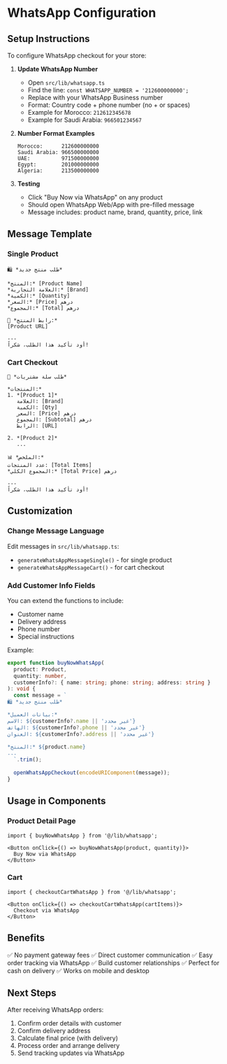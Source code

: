 # WhatsApp Configuration

## Setup Instructions

To configure WhatsApp checkout for your store:

1. **Update WhatsApp Number**
   - Open `src/lib/whatsapp.ts`
   - Find the line: `const WHATSAPP_NUMBER = '212600000000';`
   - Replace with your WhatsApp Business number
   - Format: Country code + phone number (no + or spaces)
   - Example for Morocco: `212612345678`
   - Example for Saudi Arabia: `966501234567`

2. **Number Format Examples**
   ```
   Morocco:      212600000000
   Saudi Arabia: 966500000000
   UAE:          971500000000
   Egypt:        201000000000
   Algeria:      213500000000
   ```

3. **Testing**
   - Click "Buy Now via WhatsApp" on any product
   - Should open WhatsApp Web/App with pre-filled message
   - Message includes: product name, brand, quantity, price, link

## Message Template

### Single Product
```
🛍️ *طلب منتج جديد*

*المنتج:* [Product Name]
*العلامة التجارية:* [Brand]
*الكمية:* [Quantity]
*السعر:* [Price] درهم
*المجموع:* [Total] درهم

📎 *رابط المنتج:*
[Product URL]

---
أود تأكيد هذا الطلب، شكراً!
```

### Cart Checkout
```
🛒 *طلب سلة مشتريات*

*المنتجات:*
1. *[Product 1]*
   العلامة: [Brand]
   الكمية: [Qty]
   السعر: [Price] درهم
   المجموع: [Subtotal] درهم
   الرابط: [URL]

2. *[Product 2]*
   ...

📊 *الملخص:*
عدد المنتجات: [Total Items]
*المجموع الكلي:* [Total Price] درهم

---
أود تأكيد هذا الطلب، شكراً!
```

## Customization

### Change Message Language
Edit messages in `src/lib/whatsapp.ts`:
- `generateWhatsAppMessageSingle()` - for single product
- `generateWhatsAppMessageCart()` - for cart checkout

### Add Customer Info Fields
You can extend the functions to include:
- Customer name
- Delivery address
- Phone number
- Special instructions

Example:
```typescript
export function buyNowWhatsApp(
  product: Product,
  quantity: number,
  customerInfo?: { name: string; phone: string; address: string }
): void {
  const message = `
🛍️ *طلب منتج جديد*

*بيانات العميل:*
الاسم: ${customerInfo?.name || 'غير محدد'}
الهاتف: ${customerInfo?.phone || 'غير محدد'}
العنوان: ${customerInfo?.address || 'غير محدد'}

*المنتج:* ${product.name}
...
  `.trim();
  
  openWhatsAppCheckout(encodeURIComponent(message));
}
```

## Usage in Components

### Product Detail Page
```tsx
import { buyNowWhatsApp } from '@/lib/whatsapp';

<Button onClick={() => buyNowWhatsApp(product, quantity)}>
  Buy Now via WhatsApp
</Button>
```

### Cart
```tsx
import { checkoutCartWhatsApp } from '@/lib/whatsapp';

<Button onClick={() => checkoutCartWhatsApp(cartItems)}>
  Checkout via WhatsApp
</Button>
```

## Benefits

✅ No payment gateway fees
✅ Direct customer communication
✅ Easy order tracking via WhatsApp
✅ Build customer relationships
✅ Perfect for cash on delivery
✅ Works on mobile and desktop

## Next Steps

After receiving WhatsApp orders:
1. Confirm order details with customer
2. Confirm delivery address
3. Calculate final price (with delivery)
4. Process order and arrange delivery
5. Send tracking updates via WhatsApp
